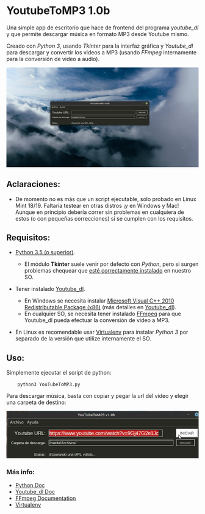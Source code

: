 # YoutubeToMP3 1.0b

Una simple app de escritorio que hace de frontend del programa *youtube_dl* y que permite descargar música en formato MP3 desde Youtube mismo.

Creado con *Python 3*, usando *Tkinter* para la interfaz gráfica y *Youtube_dl* para descargar y convertir los videos a MP3 (usando *FFmpeg* internamente para la conversión de video a audio).

![Imagen](https://github.com/FedeHC/YoutubeToMP3/blob/master/images/captura-1.jpg)

## Aclaraciones:
- De momento no es más que un script ejecutable, solo probado en Linux Mint 18/19. Faltaría testear en otras distros ¡y en Windows y Mac! Aunque en principio debería correr sin problemas en cualquiera de estos (o con pequeñas correcciones) si se cumplen con los requisitos.

## Requisitos:
- [Python 3.5 (o superior)](https://www.python.org/downloads/).
    - El módulo **Tkinter** suele venir por defecto con *Python*, pero si surgen problemas chequear que [esté correctamente instalado](https://tkdocs.com/tutorial/install.html) en nuestro SO.

- Tener instalado [Youtube_dl](http://ytdl-org.github.io/youtube-dl/download.html).
    - En Windows se necesita instalar [Microsoft Visual C++ 2010 Redistributable Package (x86)](https://www.microsoft.com/en-US/download/details.aspx?id=5555) (más detalles en [Youtube_dl](http://ytdl-org.github.io/youtube-dl/download.html)).
    - En cualquier SO, se necesita tener instalado [FFmpeg](https://ffmpeg.org/download.html) para que Youtube_dl pueda efectuar la conversión de video a MP3.

- En Linux es recomendable usar [Virtualenv](https://virtualenv.pypa.io/en/stable/installation/) para instalar *Python 3* por separado de la versión que utilize internamente el SO.

## Uso:
Simplemente ejecutar el script de python:
```
    python3 YouTubeToMP3.py
```

Para descargar música, basta con copiar y pegar la url del video y elegir una carpeta de destino:

![Imagen](https://github.com/FedeHC/YoutubeToMP3/blob/master/images/captura-2.jpg)


### Más info:
- [Python Doc](https://www.python.org/doc/)
- [Youtube_dl Doc](https://github.com/ytdl-org/youtube-dl/blob/master/README.md)
- [FFmpeg Documentation](https://ffmpeg.org/documentation.html/)
- [Virtualenv](https://virtualenv.pypa.io/en/stable/)